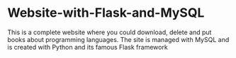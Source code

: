 # Website-with-Flask-and-MySQL
This is a complete website where you could download, delete and put books about programming languages. The site is managed with MySQL and is created with Python and its famous Flask framework
